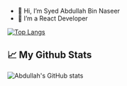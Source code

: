 - 👋 Hi, I’m Syed Abdullah Bin Naseer
- 👀 I’m a React Developer


<!-- [![Top Langs](https://github-readme-stats.vercel.app/api/top-langs/?username=anuraghazra&langs_count=8)](https://github.com/anuraghazra/github-readme-stats) -->
[![Top Langs](https://github-readme-stats.vercel.app/api/top-langs/?username=anuraghazra&layout=compact)](https://github.com/anuraghazra/github-readme-stats)


## 📈 My Github Stats

![Abdullah's GitHub stats](https://github-readme-stats.vercel.app/api?username=sabn730&count_private=true&show_icons=true&theme=chartreuse-dark)
